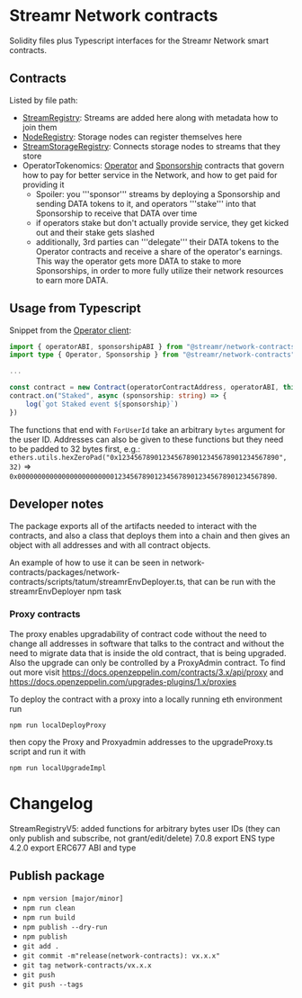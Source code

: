 # Streamr Network contracts

Solidity files plus Typescript interfaces for the Streamr Network smart contracts.

## Contracts

Listed by file path:
* [StreamRegistry](./contracts/StreamRegistry/StreamRegistryV5.sol): Streams are added here along with metadata how to join them
* [NodeRegistry](./contracts/NodeRegistry/NodeRegistry.sol): Storage nodes can register themselves here
* [StreamStorageRegistry](./contracts/StreamStorageRegistry/StreamStorageRegistryV2.sol): Connects storage nodes to streams that they store
* OperatorTokenomics: [Operator](./contracts/OperatorTokenomics/Operator.sol) and [Sponsorship](./contracts/OperatorTokenomics/Sponsorship.sol) contracts that govern how to pay for better service in the Network, and how to get paid for providing it
  * Spoiler: you '''sponsor''' streams by deploying a Sponsorship and sending DATA tokens to it, and operators '''stake''' into that Sponsorship to receive that DATA over time
  * if operators stake but don't actually provide service, they get kicked out and their stake gets slashed
  * additionally, 3rd parties can '''delegate''' their DATA tokens to the Operator contracts and receive a share of the operator's earnings. This way the operator gets more DATA to stake to more Sponsorships, in order to more fully utilize their network resources to earn more DATA.

## Usage from Typescript

Snippet from the [Operator client]():

```typescript
import { operatorABI, sponsorshipABI } from "@streamr/network-contracts"
import type { Operator, Sponsorship } from "@streamr/network-contracts"

...

const contract = new Contract(operatorContractAddress, operatorABI, this.provider) as unknown as Operator
contract.on("Staked", async (sponsorship: string) => {
    log(`got Staked event ${sponsorship}`)
})
```

The functions that end with `ForUserId` take an arbitrary `bytes` argument for the user ID. Addresses can also be given to these functions but they need to be padded to 32 bytes first, e.g.: `ethers.utils.hexZeroPad("0x1234567890123456789012345678901234567890", 32)` => `0x0000000000000000000000001234567890123456789012345678901234567890`.

## Developer notes

The package exports all of the artifacts needed to interact with the contracts, and also a class that deploys them into a chain and then gives an object with all addresses and with all contract objects.

An example of how to use it can be seen in network-contracts/packages/network-contracts/scripts/tatum/streamrEnvDeployer.ts, that can be run with the streamrEnvDeployer npm task


### Proxy contracts

The proxy enables upgradability of contract code without the need to change all addresses in software that talks to the contract and without the need to migrate data that is inside the old contract, that is being upgraded. Also the upgrade can only be controlled by a ProxyAdmin contract. To find out more visit
https://docs.openzeppelin.com/contracts/3.x/api/proxy  and
https://docs.openzeppelin.com/upgrades-plugins/1.x/proxies

To deploy the contract with a proxy into a locally running eth environment run
```
npm run localDeployProxy
```
then copy the Proxy and Proxyadmin addresses to the upgradeProxy.ts script and run it with
```
npm run localUpgradeImpl
```

# Changelog

StreamRegistryV5: added functions for arbitrary bytes user IDs (they can only publish and subscribe, not grant/edit/delete)
7.0.8 export ENS type
4.2.0 export ERC677 ABI and type


## Publish package

- `npm version [major/minor]`
- `npm run clean`
- `npm run build`
- `npm publish --dry-run`
- `npm publish`
- `git add .`
- `git commit -m"release(network-contracts): vx.x.x"`
- `git tag network-contracts/vx.x.x`
- `git push`
- `git push --tags`
